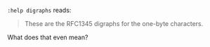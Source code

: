 `:help digraphs` reads:

> These are the RFC1345 digraphs for the one-byte characters.

What does that even mean?
